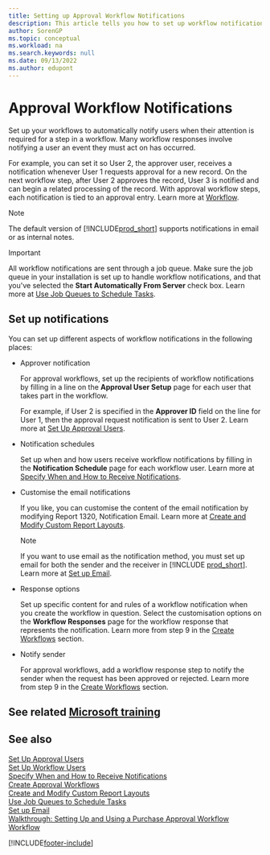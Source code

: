 ```yaml
---
title: Setting up Approval Workflow Notifications
description: This article tells you how to set up workflow notifications to alert a user that an event has occurred that they must react to; a workflow response is required.
author: SorenGP
ms.topic: conceptual
ms.workload: na
ms.search.keywords: null
ms.date: 09/13/2022
ms.author: edupont
---
```

# <a name="approval-workflow-notifications" />Approval Workflow Notifications

Set up your workflows to automatically notify users when their attention is required for a step in a workflow. Many workflow responses involve notifying a user an event they must act on has occurred.

For example, you can set it so User 2, the approver user, receives a notification whenever User 1 requests approval for a new record. On the next workflow step, after User 2 approves the record, User 3 is notified and can begin a related processing of the record. With approval workflow steps, each notification is tied to an approval entry. Learn more at [Workflow](across-workflow.md).  

> [!NOTE]  
> The default version of [!INCLUDE[prod_short](includes/prod_short.md)] supports notifications in email or as internal notes.  

> [!IMPORTANT]  
> All workflow notifications are sent through a job queue. Make sure the job queue in your installation is set up to handle workflow notifications, and that you've selected the **Start Automatically From Server** check box. Learn more at [Use Job Queues to Schedule Tasks](admin-job-queues-schedule-tasks.md).

## <a name="set-up-notifications" />Set up notifications

You can set up different aspects of workflow notifications in the following places:  

* Approver notification

  For approval workflows, set up the recipients of workflow notifications by filling in a line on the **Approval User Setup** page for each user that takes part in the workflow.  

  For example, if User 2 is specified in the **Approver ID** field on the line for User 1, then the approval request notification is sent to User 2. Learn more at [Set Up Approval Users](across-how-to-set-up-approval-users.md). 
  
* Notification schedules

  Set up when and how users receive workflow notifications by filling in the **Notification Schedule** page for each workflow user. Learn more at [Specify When and How to Receive Notifications](across-how-to-specify-when-and-how-to-receive-notifications.md). 
  
* Customise the email notifications

  If you like, you can customise the content of the email notification by modifying Report 1320, Notification Email. Learn more at [Create and Modify Custom Report Layouts](ui-how-create-custom-report-layout.md).  

  > [!NOTE]
  > If you want to use email as the notification method, you must set up email for both the sender and the receiver in [!INCLUDE [prod_short](includes/prod_short.md)]. Learn more at [Set up Email](admin-how-setup-email.md).
  
* Response options

  Set up specific content for and rules of a workflow notification when you create the workflow in question. Select the customisation options on the **Workflow Responses** page for the workflow response that represents the notification. Learn more from step 9 in the [Create Workflows](across-how-to-create-workflows.md#to-create-a-workflow) section. 
  
* Notify sender

  For approval workflows, add a workflow response step to notify the sender when the request has been approved or rejected. Learn more from step 9 in the [Create Workflows](across-how-to-create-workflows.md#to-create-a-workflow) section.   

## <a name="see-related-microsoft-trainingtrainingmodulescreate-workflows" />See related [Microsoft training](/training/modules/create-workflows/)

## <a name="see-also" />See also

[Set Up Approval Users](across-how-to-set-up-approval-users.md)  
[Set Up Workflow Users](across-how-to-set-up-workflow-users.md)  
[Specify When and How to Receive Notifications](across-how-to-specify-when-and-how-to-receive-notifications.md)  
[Create Approval Workflows](across-how-to-create-workflows.md)  
[Create and Modify Custom Report Layouts](ui-how-create-custom-report-layout.md)  
[Use Job Queues to Schedule Tasks](admin-job-queues-schedule-tasks.md)  
[Set up Email](admin-how-setup-email.md)  
[Walkthrough: Setting Up and Using a Purchase Approval Workflow](walkthrough-setting-up-and-using-a-purchase-approval-workflow.md)  
[Workflow](across-workflow.md)  

[!INCLUDE[footer-include](includes/footer-banner.md)]
